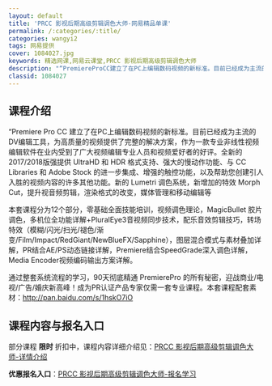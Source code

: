 ```yaml
---
layout: default
title: 'PRCC 影视后期高级剪辑调色大师-网易精品单课'
permalink: /:categories/:title/
categories: wangyi2
tags: 网易提供
cover: 1084027.jpg
keywords: 精选网课,网易云课堂,PRCC 影视后期高级剪辑调色大师
description: "“PremiereProCC建立了在PC上编辑数码视频的新标准。目前已经成为主流的DV编辑工具，为高质量的视频提供了完整的解决方案，作为一款专业非线性视频编辑软件在业内受到了广大视频编辑专业"
classid: 1084027
---
```


## 课程介绍

“Premiere Pro CC 建立了在PC上编辑数码视频的新标准。目前已经成为主流的DV编辑工具，为高质量的视频提供了完整的解决方案，作为一款专业非线性视频编辑软件在业内受到了广大视频编辑专业人员和视频爱好者的好评。全新的2017/2018版强提供 UltraHD 和 HDR 格式支持、强大的慢动作功能、与 CC Libraries 和 Adobe Stock 的进一步集成、增强的触控功能，以及帮助您创建引人入胜的视频内容的许多其他功能。新的 Lumetri 调色系统，新增加的特效 Morph Cut，提升视音频剪辑，渲染格式的改变，媒体管理和移动编辑等

本套课程分为12个部分，零基础全面技能培训，视频调色理论，MagicBullet 胶片调色，多机位全功能详解+PluralEye3音视频同步技术，配乐音效剪辑技巧，转场特效（模糊/闪光/扫光/褪色/渐变/Film/Impact/RedGiant/NewBlueFX/Sapphine），图层混合模式与素材叠加详解，PR结合AE/PS动态链接详解，Premiere结合SpeedGrade深入调色详解，Media Encoder视频编码输出方案详解。

通过整套系统流程的学习，90天彻底精通 PremierePro 的所有秘密，迎战商业/电视/广告/婚庆新高峰！成为PR认证产品专家仅需一套专业课程。本套课程配套素材：http://pan.baidu.com/s/1hskO7iO

## 课程内容与报名入口

部分课程 **限时** 折扣中，课程内容详细介绍见：[PRCC 影视后期高级剪辑调色大师-详情介绍](https://study.163.com/course/introduction/1084027.htm?share=1&shareId=1025206652&utm_campaign=share&utm_medium=iphoneShare&utm_source=&utm_u=1025206652)

**优惠报名入口**：[PRCC 影视后期高级剪辑调色大师-报名学习](https://study.163.com/course/introduction/1084027.htm?share=1&shareId=1025206652&utm_campaign=share&utm_medium=iphoneShare&utm_source=&utm_u=1025206652)

